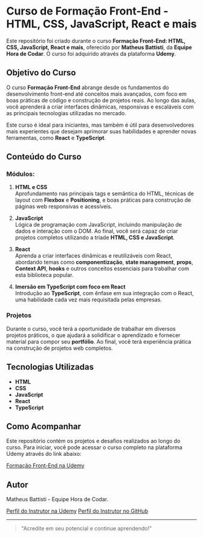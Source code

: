 # Curso de Formação Front-End - HTML, CSS, JavaScript, React e mais

Este repositório foi criado durante o curso **Formação Front-End: HTML, CSS, JavaScript, React e mais**, oferecido por **Matheus Battisti**, da **Equipe Hora de Codar**. O curso foi adquirido através da plataforma **Udemy**.

## Objetivo do Curso

O curso **Formação Front-End** abrange desde os fundamentos do desenvolvimento front-end até conceitos mais avançados, com foco em boas práticas de código e construção de projetos reais. Ao longo das aulas, você aprenderá a criar interfaces dinâmicas, responsivas e escaláveis com as principais tecnologias utilizadas no mercado.

Este curso é ideal para iniciantes, mas também é útil para desenvolvedores mais experientes que desejam aprimorar suas habilidades e aprender novas ferramentas, como **React** e **TypeScript**.

## Conteúdo do Curso

### Módulos:

1. **HTML e CSS**  
   Aprofundamento nas principais tags e semântica do HTML, técnicas de layout com **Flexbox** e **Positioning**, e boas práticas para construção de páginas web responsivas e acessíveis.

2. **JavaScript**  
   Lógica de programação com JavaScript, incluindo manipulação de dados e interação com o DOM. Ao final, você será capaz de criar projetos completos utilizando a tríade **HTML, CSS e JavaScript**.

3. **React**  
   Aprenda a criar interfaces dinâmicas e reutilizáveis com React, abordando temas como **componentização**, **state management**, **props**, **Context API**, **hooks** e outros conceitos essenciais para trabalhar com esta biblioteca popular.

4. **Imersão em TypeScript com foco em React**  
   Introdução ao **TypeScript**, com ênfase em sua integração com o React, uma habilidade cada vez mais requisitada pelas empresas.

### Projetos

Durante o curso, você terá a oportunidade de trabalhar em diversos projetos práticos, o que ajudará a solidificar o aprendizado e fornecer material para compor seu **portfólio**. Ao final, você terá experiência prática na construção de projetos web completos.

## Tecnologias Utilizadas

- **HTML**
- **CSS**
- **JavaScript**
- **React**
- **TypeScript**

## Como Acompanhar

Este repositório contém os projetos e desafios realizados ao longo do curso. Para iniciar, você pode acessar o curso completo na plataforma Udemy através do link abaixo:

[Formação Front-End na Udemy](https://www.udemy.com/course/formacao-front-end-html-css-javascript-react-e/?couponCode=KEEPLEARNINGBR)

## Autor

Matheus Battisti - Equipe Hora de Codar.

[Perfil do Instrutor na Udemy](https://www.udemy.com/user/matheus-battisti/)
[Perfil do Instrutor no GitHub]([https://www.udemy.com/user/matheus-battisti/](https://github.com/matheusbattisti))

---

> "Acredite em seu potencial e continue aprendendo!"
